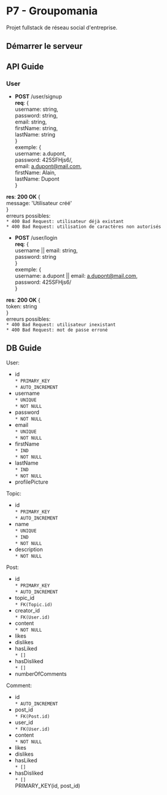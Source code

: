 # P7 - Groupomania
Projet fullstack de réseau social d'entreprise. 

## Démarrer le serveur


## API Guide
### User
* **POST** /user/signup  
**req**: {  
  username: string,  
  password: string,  
  email: string,  
  firstName: string,  
  lastName: string  
}  
exemple: {  
  username: a.dupont,  
  password: 425SFHjs6/,  
  email: a.dupont@mail.com,  
  firstName: Alain,  
  lastName: Dupont  
}
  
**res**: **200 OK** {  
  message: 'Utilisateur créé'  
}  
erreurs possibles:  
`* 400 Bad Request: utilisateur déjà existant`  
`* 400 Bad Request: utilisation de caractères non autorisés`  
  
* **POST** /user/login  
**req**: {  
  username || email: string,  
  password: string  
}  
exemple: {  
  username: a.dupont || email: a.dupont@mail.com,  
  password: 425SFHjs6/  
}  
  
**res**: **200 OK** {  
  token: string  
}  
erreurs possibles:  
`* 400 Bad Request: utilisateur inexistant`  
`* 400 Bad Request: mot de passe erroné`  

## DB Guide
User:  
  * id  
  `* PRIMARY_KEY`   
  `* AUTO_INCREMENT`  
  * username  
  `* UNIQUE`  
  `* NOT NULL`    
  * password  
  `* NOT NULL`    
  * email  
  `* UNIQUE`  
  `* NOT NULL`    
  * firstName  
  `* IND`     
  `* NOT NULL`  
  * lastName  
  `* IND`   
  `* NOT NULL`  
  * profilePicture  
  
Topic:  
  * id  
  `* PRIMARY_KEY`   
  `* AUTO_INCREMENT`  
  * name  
  `* UNIQUE`  
  `* IND`  
  `* NOT NULL`    
  * description  
  `* NOT NULL`    
  
Post:  
  * id  
  `* PRIMARY_KEY`   
  `* AUTO_INCREMENT`    
  * topic_id  
  `* FK(Topic.id)`    
  * creator_id  
  `* FK(User.id)`    
  * content  
  `* NOT NULL`   
  * likes  
  * dislikes  
  * hasLiked  
  `* []`    
  * hasDisliked  
  `* []`    
  * numberOfComments  
  
Comment:  
  * id     
  `* AUTO_INCREMENT`  
  * post_id  
  `* FK(Post.id)`    
  * user_id  
  `* FK(User.id)`    
  * content  
  `* NOT NULL`    
  * likes  
  * dislikes  
  * hasLiked  
  `* []`    
  * hasDisliked  
  `* []`    
  PRIMARY_KEY(id, post_id)  
